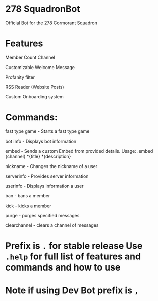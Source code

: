 # 278 SquadronBot

Official Bot for the 278 Cormorant Squadron



# Features
Member Count Channel

Customizable Welcome Message

Profanity filter

RSS Reader (Website Posts)

Custom Onboarding system

# Commands:


fast type game - Starts a fast type game

bot info - Displays bot information

embed - Sends a custom Embed from provided details. Usage: .embed {channel} *{title} *{description}

nickname - Changes the nickname of a user

serverinfo - Provides server information

userinfo - Displays information a user

ban - bans a member

kick - kicks a member

purge - purges specified messages

clearchannel - clears a channel of messages

# Prefix is ```.``` for stable release Use ```.help``` for full list of features and commands and how to use
# Note if using Dev Bot prefix is ```,```
